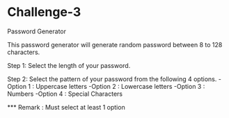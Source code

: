 # Challenge-3
Password Generator

This password generator will generate random password between 8 to 128 characters.

Step 1: Select the length of your password.

Step 2: Select the pattern of your password from the following 4 options.
-Option 1 : Uppercase letters
-Option 2 : Lowercase letters
-Option 3 : Numbers
-Option 4 : Special Characters

*** Remark : Must select at least 1 option
